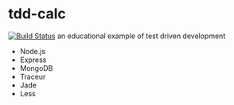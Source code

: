 tdd-calc
===============
[![Build Status](https://travis-ci.org/willdaly/tdd-calc.svg?branch=master)](https://travis-ci.org/willdaly/tdd-calc)
an educational example of test driven development
- Node.js
- Express
- MongoDB
- Traceur
- Jade
- Less
